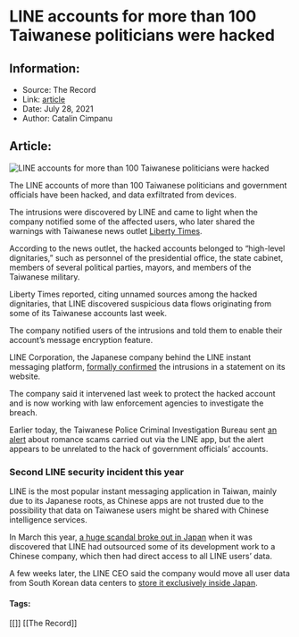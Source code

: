 # LINE accounts for more than 100 Taiwanese politicians were hacked
### 

## Information:
+ Source: The Record
+ Link: [article](https://therecord.media/line-accounts-for-more-than-100-taiwanese-politicians-were-hacked/)
+ Date: July 28, 2021
+ Author: Catalin Cimpanu


## Article:
![LINE accounts for more than 100 Taiwanese politicians were hacked](https://therecord.media/wp-content/uploads/2021/03/Line-app-e1627474736707.jpg)

The LINE accounts of more than 100 Taiwanese politicians and government officials have been hacked, and data exfiltrated from devices.


The intrusions were discovered by LINE and came to light when the company notified some of the affected users, who later shared the warnings with Taiwanese news outlet [Liberty Times](https://news.ltn.com.tw/news/politics/paper/1463246).


According to the news outlet, the hacked accounts belonged to “high-level dignitaries,” such as personnel of the presidential office, the state cabinet, members of several political parties, mayors, and members of the Taiwanese military.


Liberty Times reported, citing unnamed sources among the hacked dignitaries, that LINE discovered suspicious data flows originating from some of its Taiwanese accounts last week.


The company notified users of the intrusions and told them to enable their account’s message encryption feature.


LINE Corporation, the Japanese company behind the LINE instant messaging platform, [formally confirmed](https://linecorp.com/zh-hant/pr/news/zh-hant/2021/3841) the intrusions in a statement on its website.


The company said it intervened last week to protect the hacked account and is now working with law enforcement agencies to investigate the breach.


Earlier today, the Taiwanese Police Criminal Investigation Bureau sent [an alert](https://cib.npa.gov.tw/ch/app/news/view?module=news&id=1887&serno=0def5afd-20ec-41a7-b29b-384f571ceb03) about romance scams carried out via the LINE app, but the alert appears to be unrelated to the hack of government officials’ accounts.


### Second LINE security incident this year


LINE is the most popular instant messaging application in Taiwan, mainly due to its Japanese roots, as Chinese apps are not trusted due to the possibility that data on Taiwanese users might be shared with Chinese intelligence services.


In March this year, [a huge scandal broke out in Japan](https://therecord.media/line-app-allowed-chinese-firm-to-access-personal-user-data-without-permission/) when it was discovered that LINE had outsourced some of its development work to a Chinese company, which then had direct access to all LINE users’ data.


A few weeks later, the LINE CEO said the company would move all user data from South Korean data centers to [store it exclusively inside Japan](https://english.kyodonews.net/news/2021/03/628ad97bbc22-messaging-app-line-to-transfer-all-users-data-to-japan-for-security.html).





#### Tags:
[[]] [[The Record]]

